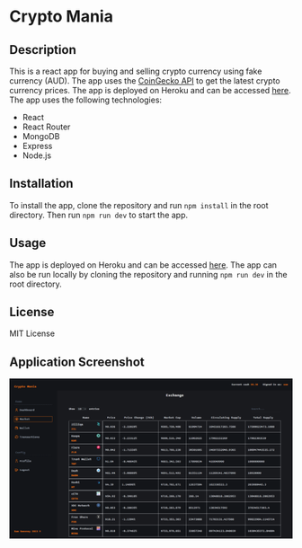 # Crypto Mania

## Description
This is a react app for buying and selling crypto currency using fake currency (AUD). The app uses the [CoinGecko API](https://www.coingecko.com/en/api) to get the latest crypto currency prices. The app is deployed on Heroku and can be accessed [here](https://crypto-mania.herokuapp.com/). The app uses the following technologies:
- React
- React Router
- MongoDB
- Express
- Node.js

## Installation
To install the app, clone the repository and run `npm install` in the root directory. Then run `npm run dev` to start the app.


## Usage
The app is deployed on Heroku and can be accessed [here](https://crypto-mania.herokuapp.com/). The app can also be run locally by cloning the repository and running `npm run dev` in the root directory.

## License
MIT License

## Application Screenshot
![Application Screenshot](./deployed.png)
